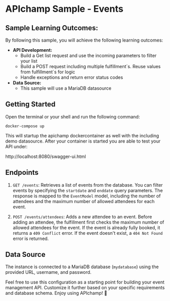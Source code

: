 # APIchamp Sample - Events

## Sample Learning Outcomes:

By following this sample, you will achieve the following learning outcomes:

- **API Development:**
    - Build a Get list request and use the incoming parameters to filter your list
    - Build a POST request including multiple fulfillment´s. Reuse values from fulfillment´s for logic
    - Handle exceptions and return error status codes
- **Data Source:**
    - This sample will use a MariaDB datasource

## Getting Started

Open the terminal or your shell and run the following command:

```docker-compose up```

This will startup the apichamp dockercontainer as well with the including demo datasource. After your container is started you are able to test your API under:

http://localhost:8080/swagger-ui.html

## Endpoints

1. `GET /events`: Retrieves a list of events from the database. You can filter events by specifying the `startdate` and `enddate` query parameters. The response is mapped to the `EventModel` model, including the number of attendees and the maximum number of allowed attendees for each event.

2. `POST /events/attendees`: Adds a new attendee to an event. Before adding an attendee, the fulfillment first checks the maximum number of allowed attendees for the event. If the event is already fully booked, it returns a `409 Conflict` error. If the event doesn't exist, a `404 Not Found` error is returned.

## Data Source

The instance is connected to a MariaDB database (`mydatabase`) using the provided URL, username, and password.

Feel free to use this configuration as a starting point for building your event management API. Customize it further based on your specific requirements and database schema. Enjoy using APIchamp! 🎉